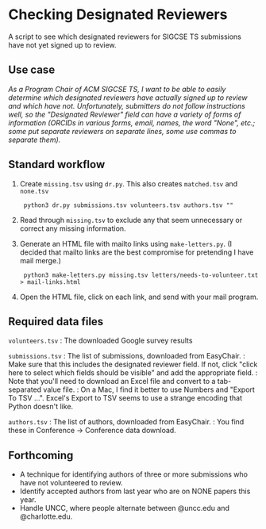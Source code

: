 # Checking Designated Reviewers

A script to see which designated reviewers for SIGCSE TS submissions have not yet signed up to review.

## Use case

_As a Program Chair of ACM SIGCSE TS, I want to be able to easily determine which designated reviewers have actually signed up to review and which have not. Unfortunately, submitters do not follow instructions well, so the "Designated Reviewer" field can have a variety of forms of information (ORCIDs in various forms, email, names, the word "None", etc.; some put separate reviewers on separate lines, some use commas to separate them)._

## Standard workflow

1. Create `missing.tsv` using `dr.py`. This also creates `matched.tsv` and `none.tsv`

        python3 dr.py submissions.tsv volunteers.tsv authors.tsv ""

2. Read through `missing.tsv` to exclude any that seem unnecessary or correct any missing information.

3. Generate an HTML file with mailto links using `make-letters.py`. (I decided that mailto links are the best compromise for pretending I have mail merge.)

        python3 make-letters.py missing.tsv letters/needs-to-volunteer.txt > mail-links.html

4. Open the HTML file, click on each link, and send with your mail program.

## Required data files

`volunteers.tsv`
  : The downloaded Google survey results

`submissions.tsv`
  : The list of submissions, downloaded from EasyChair. 
  : Make sure that this includes the designated reviewer field.  If not, click "click here to select which fields should be visible" and add the appropriate field.
  : Note that you'll need to download an Excel file and convert to a tab-separated value file.
  : On a Mac, I find it better to use Numbers and "Export To TSV ...".  Excel's Export to TSV seems to use a strange encoding that Python doesn't like.

`authors.tsv`
  : The list of authors, downloaded from EasyChair.
  : You find these in Conference -> Conference data download. 

## Forthcoming

* A technique for identifying authors of three or more submissions who have not volunteered to review.
* Identify accepted authors from last year who are on NONE papers this year.
* Handle UNCC, where people alternate between @uncc.edu and @charlotte.edu.
